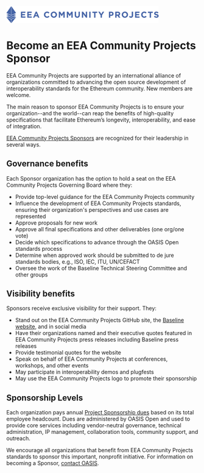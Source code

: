 <img src="artwork/eea-oneline.png" width="400">

# Become an EEA Community Projects Sponsor

EEA Community Projects are supported by an international alliance of organizations committed to advancing the open source development of interoperability standards for the Ethereum community. New members are welcome.

The main reason to sponsor EEA Community Projects is to ensure your organization--and the world--can reap the benefits of high-quality specifications that facilitate Ethereum’s longevity, interoperability, and ease of integration.

[EEA Community Projects Sponsors](https://github.com/eea-oasis/managed-open-project/blob/master/SPONSORS.md) are recognized for their leadership in several ways.  

## Governance benefits
Each Sponsor organization has the option to hold a seat on the EEA Community Projects Governing Board where they:
* Provide top-level guidance for the EEA Community Projects community
* Influence the development of EEA Community Projects standards, ensuring their organization's perspectives and use cases are represented
* Approve proposals for new work
* Approve all final specifications and other deliverables (one org/one vote)
* Decide which specifications to advance through the OASIS Open standards process
* Determine when approved work should be submitted to de jure standards bodies, e.g., ISO, IEC, ITU, UN/CEFACT
* Oversee the work of the Baseline Technical Steering Committee and other groups

## Visibility benefits
Sponsors receive exclusive visibility for their support. They:
* Stand out on the EEA Community Projects GitHub site, the [Baseline website](http://baseline-protocol.org), and in social media
* Have their organizations named and their executive quotes featured in EEA Community Projects press releases including Baseline press releases
* Provide testimonial quotes for the website
* Speak on behalf of EEA Community Projects at conferences, workshops, and other events
* May participate in interoperability demos and plugfests
* May use the EEA Community Projects logo to promote their sponsorship

## Sponsorship Levels
Each organization pays annual [Project Sponsorship dues](https://www.oasis-open.org/join/#membership-dues-op) based on its total employee headcount. Dues are administered by OASIS Open and used to provide core services including vendor-neutral governance, technical administration, IP management, collaboration tools, community support, and outreach.

We encourage all organizations that benefit from EEA Community Projects standards to sponsor this important, nonprofit initiative. For information on becoming a Sponsor, [contact OASIS](mailto:communications@oasis-open.org).


